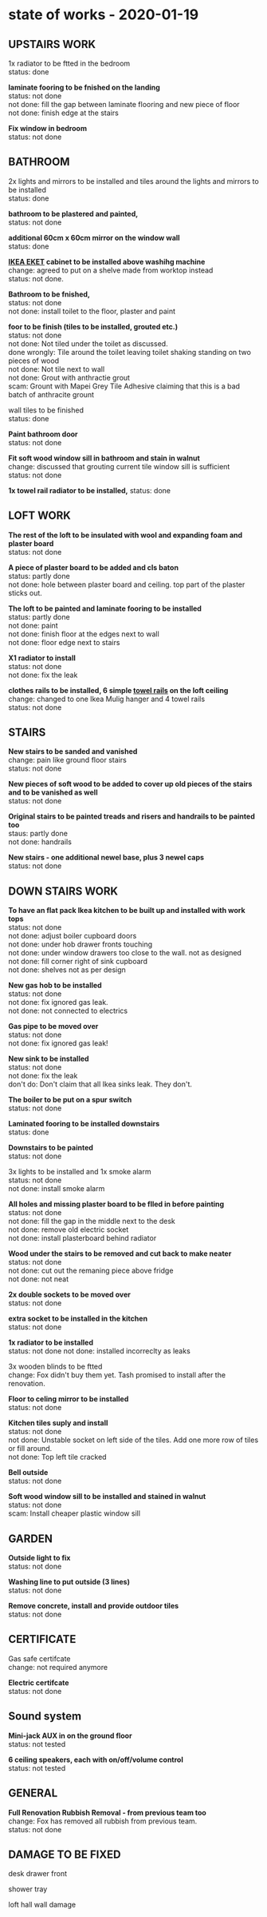 # state of works - 2020-01-19  

## UPSTAIRS WORK  
1x radiator to be ftted in the bedroom  
status: done  

**laminate fooring to be fnished on the landing**  
status: not done  
not done: fill the gap between laminate flooring and new piece of floor  
not done: finish edge at the stairs  

**Fix window in bedroom**  
status: not done  

## BATHROOM  
2x lights and mirrors to be installed and tiles around the lights and mirrors to be installed  
status: done  

**bathroom to be plastered  and painted,**  
status: not done  

**additional 60cm x 60cm mirror on the window wall**  
status: done  

**[IKEA EKET](https://www.ikea.com/gb/en/p/eket-wall-mounted-cabinet-combination-dark-grey-s49307640/) cabinet to be installed above washihg machine**  
change: agreed to put on a shelve made from worktop instead  
status: not done.  

**Bathroom to be fnished,**  
status: not done  
not done: install toilet to the floor, plaster and paint  

**foor to be finish (tiles to be installed, grouted etc.)**  
status: not done  
not done: Not tiled under the toilet as discussed.  
done wrongly: Tile around the toilet leaving toilet shaking standing on two pieces of wood  
not done: Not tile next to wall  
not done: Grout with anthractie grout  
scam: Grount with Mapei Grey Tile Adhesive claiming that this is a bad batch of anthracite grount  

wall tiles to be finished  
status: done  

**Paint bathroom door**  
status: not done  

**Fit soft wood window sill in bathroom and stain in walnut**  
change: discussed that grouting current tile window sill is sufficient  
status: not done  

**1x towel rail radiator to be installed,**
status: done  

## LOFT WORK  
**The rest of the loft to be insulated with wool and expanding foam and plaster board**  
status: not done  

**A piece of plaster board to be added and cls baton**  
status: partly done  
not done: hole between plaster board and ceiling. top part of the plaster sticks out.  

**The loft to be painted and laminate fooring to be installed**  
status: partly done  
not done: paint  
not done: finish floor at the edges next to wall  
not done: floor edge next to stairs  

**X1 radiator to install**  
status: not done  
not done: fix the leak  

**clothes rails to be installed, 6 simple [towel rails](https://www.ebay.co.uk/itm/Pipe-Towel-Rail-Towel-Holder-Industrial-Rustic-Decor-Fixings-Included-M/401881998602) on the loft ceiling**  
change: changed to one Ikea Mulig hanger and 4 towel rails  
status: not done  

## STAIRS  
**New stairs to be sanded and vanished**  
change: pain like ground floor stairs  
status: not done  

**New pieces of soft wood to be added to cover up old pieces of the stairs and to be vanished as well**  
status: not done  

**Original stairs to be painted treads and risers and handrails to be painted too**  
staus: partly done  
not done: handrails  

**New stairs - one additional newel base, plus 3 newel caps**  
status: not done  

## DOWN STAIRS WORK  
**To have an flat pack Ikea kitchen to be built up and installed with work tops**  
status: not done  
not done: adjust boiler cupboard doors  
not done: under hob drawer fronts touching  
not done: under window drawers too close to the wall. not as designed  
not done: fill corner right of sink cupboard  
not done: shelves not as per design  

**New gas hob to be installed**  
status: not done  
not done: fix ignored gas leak.  
not done: not connected to electrics

**Gas pipe to be moved over**  
status: not done  
not done: fix ignored gas leak!  

**New sink to be installed**  
status: not done  
not done: fix the leak  
don't do: Don't claim that all Ikea sinks leak. They don't.  

**The boiler to be put on a spur switch**  
status: not done  

**Laminated fooring to be installed downstairs**  
status: done  

**Downstairs to be painted**  
status: not done  

3x lights to be installed and 1x smoke alarm  
status: not done  
not done: install smoke alarm  

**All holes and missing plaster board to be flled in before painting**  
status: not done  
not done: fill the gap in the middle next to the desk  
not done: remove old electric socket  
not done: install plasterboard behind radiator  

**Wood under the stairs to be removed and cut back to make neater**  
status: not done  
not done: cut out the remaning piece above fridge  
not done: not neat  

**2x double sockets to be moved over**  
status: not done

**extra socket to be installed in the kitchen**  
status: not done

**1x radiator to be installed**  
status: not done
not done: installed incorreclty as leaks

3x wooden blinds to be ftted  
change: Fox didn't buy them yet. Tash promised to install after the renovation.  

**Floor to celing mirror to be installed**  
status: not done  

**Kitchen tiles suply and install**  
status: not done  
not done: Unstable socket on left side of the tiles. Add one more row of tiles or fill around.  
not done: Top left tile cracked  

**Bell outside**  
status: not done  

**Soft wood window sill to be installed and stained in walnut**  
status: not done  
scam: Install cheaper plastic window sill  

## GARDEN  
**Outside light to fix**  
status: not done  

**Washing line to put outside (3 lines)**  
status: not done  

**Remove concrete, install and provide outdoor tiles**  
status: not done  

## CERTIFICATE  
Gas safe certifcate  
change: not required anymore  

**Electric certifcate**  
status: not done  

## Sound system  

**Mini-jack AUX in on the ground floor**  
status: not tested  

**6 ceiling speakers, each with on/off/volume control**  
status: not tested  

## GENERAL  

**Full Renovation Rubbish Removal - from previous team too**  
change: Fox has removed all rubbish from previous team.  
status: not done  

## DAMAGE TO BE FIXED  

desk drawer front  

shower tray  

loft hall wall damage  

